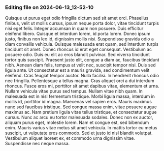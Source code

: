 

### Editing file on 2024-06-13_12-52-10

Quisque ut purus eget odio fringilla dictum sed sit amet orci. Phasellus finibus, velit ut mollis cursus, ipsum neque porta dolor, vitae tincidunt turpis nisi eget felis. Integer accumsan in quam non posuere. Duis efficitur eleifend libero. Quisque et interdum lorem, id porta lorem. Donec ipsum justo, finibus non leo id, dignissim mollis nisi. Suspendisse gravida odio a diam convallis vehicula. Quisque malesuada erat quam, sed interdum turpis tincidunt sit amet. Donec rhoncus id erat eget consequat. Vestibulum ac posuere odio. Duis eu elit ac eros blandit pulvinar. Sed viverra tincidunt tortor quis suscipit. Praesent justo elit, congue a diam ac, faucibus tincidunt nibh. Aenean diam felis, tempus at velit nec, suscipit tempor nisi. Duis sed ligula ante.
Ut consectetur est a mauris gravida, sed condimentum velit eleifend. Cras feugiat tempor auctor. Nulla facilisi. In hendrerit rhoncus odio nec fringilla. Pellentesque a tellus magna. Cras aliquet orci a dui interdum rhoncus. Fusce eros mi, porttitor sit amet dapibus vitae, elementum et urna.
Nullam vehicula vitae purus sed tempus. Nullam vitae nibh quam. In malesuada est in nisl fermentum tristique. Morbi ligula massa, interdum in mollis id, porttitor id magna. Maecenas vel sapien eros. Mauris maximus nunc sed faucibus tristique. Sed congue massa enim, vitae posuere augue maximus ac. Nam pretium ligula vitae tellus tristique, et consectetur augue cursus. Nunc ac arcu eu tortor malesuada sodales. Donec non ex auctor, aliquam purus eget, molestie lorem. Nam et congue est, sed bibendum enim. Mauris varius vitae metus sit amet vehicula. In mattis tortor eu metus suscipit, ut vulputate eros commodo. Sed et justo id nisl blandit volutpat. Vestibulum aliquet laoreet ex, et commodo urna dignissim vitae. Suspendisse nec neque massa.


